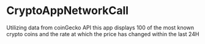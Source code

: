 # CryptoAppNetworkCall

Utilizing data from coinGecko API this app displays 100 of the most known crypto coins and the rate at which the price has changed within the last 24H
